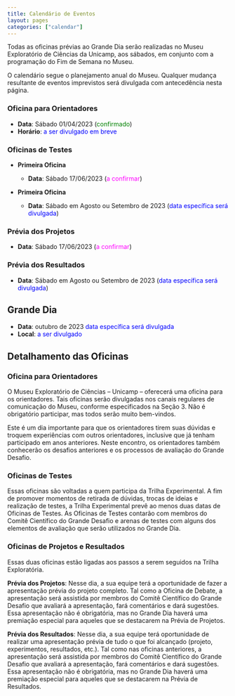 ```yaml
---
title: Calendário de Eventos
layout: pages
categories: ["calendar"]
---
```


Todas as oficinas prévias ao Grande Dia serão realizadas no Museu Exploratório de Ciências da Unicamp, aos sábados, em conjunto com a programação do Fim de Semana no Museu.

O calendário segue o planejamento anual do Museu. Qualquer mudança resultante de eventos imprevistos será divulgada com antecedência nesta página.

### Oficina para Orientadores

* **Data**: Sábado 01/04/2023 (<span style="color:green">confirmado</span>)
* **Horário**: <span style="color:blue">a ser divulgado em breve</span>

### Oficinas de Testes

* **Primeira Oficina**
  * **Data**: Sábado 17/06/2023 (<span style="color:magenta">a confirmar</span>)

* **Primeira Oficina**
  * **Data**: Sábado em Agosto ou Setembro de 2023 (<span style="color:blue">data específica será divulgada</span>)

### Prévia dos Projetos

* **Data**: Sábado 17/06/2023 (<span style="color:magenta">a confirmar</span>)

### Prévia dos Resultados

* **Data**: Sábado em Agosto ou Setembro de 2023 (<span style="color:blue">data específica será divulgada</span>)

## Grande Dia

* **Data**: outubro de 2023 <span style="color:blue">data específica será divulgada</span>
* **Local**: <span style="color:blue">a ser divulgado</span>

## Detalhamento das Oficinas

### Oficina para Orientadores

O Museu Exploratório de Ciências – Unicamp – oferecerá uma oficina para os orientadores. Tais oficinas serão divulgadas nos canais regulares de comunicação do Museu, conforme especificados na Seção 3. Não é obrigatório participar, mas todos serão muito bem-vindos.

Este é um dia importante para que os orientadores tirem suas dúvidas e troquem experiências com outros orientadores, inclusive que já tenham participado em anos anteriores. Neste encontro, os orientadores também conhecerão os desafios anteriores e os processos de avaliação do Grande Desafio.

### Oficinas de Testes 

Essas oficinas são voltadas a quem participa da Trilha Experimental. A fim de promover momentos de retirada de dúvidas, trocas de ideias e realização de testes, a Trilha Experimental prevê ao menos duas datas de Oficinas de Testes. As Oficinas de Testes contarão com membros do Comitê Científico do Grande Desafio e arenas de testes com alguns dos elementos de avaliação que serão utilizados no Grande Dia.

### Oficinas de Projetos e Resultados

Essas duas oficinas estão ligadas aos passos a serem seguidos na Trilha Exploratória.

**Prévia dos Projetos**: Nesse dia, a sua equipe terá a oportunidade de fazer a apresentação prévia do projeto completo. Tal como a Oficina de Debate, a apresentação será assistida por membros do Comitê Científico do Grande Desafio que avaliará a apresentação, fará comentários e dará sugestões. Essa apresentação não é obrigatória, mas no Grande Dia haverá uma premiação especial para aqueles que se destacarem na Prévia de Projetos.

**Prévia dos Resultados**: Nesse dia, a sua equipe terá oportunidade de realizar uma apresentação prévia de tudo o que foi alcançado (projeto, experimentos, resultados, etc.). Tal como nas oficinas anteriores, a apresentação será assistida por membros do Comitê Científico do Grande Desafio que avaliará a apresentação, fará comentários e dará sugestões. Essa apresentação não é obrigatória, mas no Grande Dia haverá uma premiação especial para aqueles que se destacarem na Prévia de Resultados.